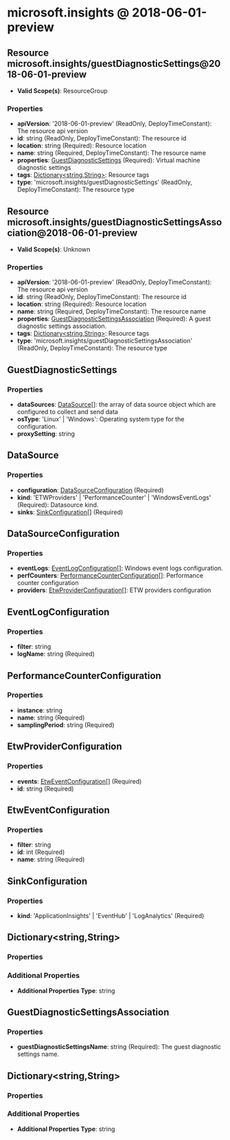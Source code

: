 # microsoft.insights @ 2018-06-01-preview

## Resource microsoft.insights/guestDiagnosticSettings@2018-06-01-preview
* **Valid Scope(s)**: ResourceGroup
### Properties
* **apiVersion**: '2018-06-01-preview' (ReadOnly, DeployTimeConstant): The resource api version
* **id**: string (ReadOnly, DeployTimeConstant): The resource id
* **location**: string (Required): Resource location
* **name**: string (Required, DeployTimeConstant): The resource name
* **properties**: [GuestDiagnosticSettings](#guestdiagnosticsettings) (Required): Virtual machine diagnostic settings
* **tags**: [Dictionary<string,String>](#dictionarystringstring): Resource tags
* **type**: 'microsoft.insights/guestDiagnosticSettings' (ReadOnly, DeployTimeConstant): The resource type

## Resource microsoft.insights/guestDiagnosticSettingsAssociation@2018-06-01-preview
* **Valid Scope(s)**: Unknown
### Properties
* **apiVersion**: '2018-06-01-preview' (ReadOnly, DeployTimeConstant): The resource api version
* **id**: string (ReadOnly, DeployTimeConstant): The resource id
* **location**: string (Required): Resource location
* **name**: string (Required, DeployTimeConstant): The resource name
* **properties**: [GuestDiagnosticSettingsAssociation](#guestdiagnosticsettingsassociation) (Required): A guest diagnostic settings association.
* **tags**: [Dictionary<string,String>](#dictionarystringstring): Resource tags
* **type**: 'microsoft.insights/guestDiagnosticSettingsAssociation' (ReadOnly, DeployTimeConstant): The resource type

## GuestDiagnosticSettings
### Properties
* **dataSources**: [DataSource](#datasource)[]: the array of data source object which are configured to collect and send data
* **osType**: 'Linux' | 'Windows': Operating system type for the configuration.
* **proxySetting**: string

## DataSource
### Properties
* **configuration**: [DataSourceConfiguration](#datasourceconfiguration) (Required)
* **kind**: 'ETWProviders' | 'PerformanceCounter' | 'WindowsEventLogs' (Required): Datasource kind.
* **sinks**: [SinkConfiguration](#sinkconfiguration)[] (Required)

## DataSourceConfiguration
### Properties
* **eventLogs**: [EventLogConfiguration](#eventlogconfiguration)[]: Windows event logs configuration.
* **perfCounters**: [PerformanceCounterConfiguration](#performancecounterconfiguration)[]: Performance counter configuration
* **providers**: [EtwProviderConfiguration](#etwproviderconfiguration)[]: ETW providers configuration

## EventLogConfiguration
### Properties
* **filter**: string
* **logName**: string (Required)

## PerformanceCounterConfiguration
### Properties
* **instance**: string
* **name**: string (Required)
* **samplingPeriod**: string (Required)

## EtwProviderConfiguration
### Properties
* **events**: [EtwEventConfiguration](#etweventconfiguration)[] (Required)
* **id**: string (Required)

## EtwEventConfiguration
### Properties
* **filter**: string
* **id**: int (Required)
* **name**: string (Required)

## SinkConfiguration
### Properties
* **kind**: 'ApplicationInsights' | 'EventHub' | 'LogAnalytics' (Required)

## Dictionary<string,String>
### Properties
### Additional Properties
* **Additional Properties Type**: string

## GuestDiagnosticSettingsAssociation
### Properties
* **guestDiagnosticSettingsName**: string (Required): The guest diagnostic settings name.

## Dictionary<string,String>
### Properties
### Additional Properties
* **Additional Properties Type**: string

